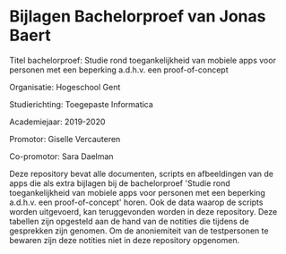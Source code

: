 # Bijlagen Bachelorproef van Jonas Baert

Titel bachelorproef: Studie rond toegankelijkheid van mobiele apps voor personen met een beperking a.d.h.v. een proof-of-concept

Organisatie: Hogeschool Gent

Studierichting: Toegepaste Informatica

Academiejaar: 2019-2020

Promotor: Giselle Vercauteren

Co-promotor: Sara Daelman

Deze repository bevat alle documenten, scripts en afbeeldingen van de apps die als extra bijlagen bij de bachelorproef 'Studie rond toegankelijkheid van mobiele apps voor personen met een beperking a.d.h.v. een proof-of-concept' horen. Ook de data waarop de scripts worden uitgevoerd, kan teruggevonden worden in deze repository. Deze tabellen zijn opgesteld aan de hand van de notities die tijdens de gesprekken zijn genomen. Om de anoniemiteit van de testpersonen te bewaren zijn deze notities niet in deze repository opgenomen. 
